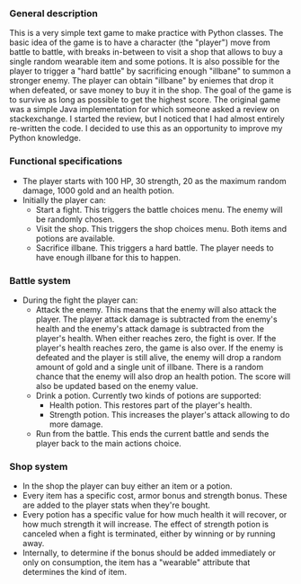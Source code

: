 ### General description
This is a very simple text game to make practice with Python classes.
The basic idea of the game is to have a character (the "player") move from
battle to battle, with breaks in-between to visit a shop that allows to buy
a single random wearable item and some potions.
It is also possible for the player to trigger a "hard battle" by sacrificing
enough "illbane" to summon a stronger enemy.
The player can obtain "illbane" by eniemes that drop it when defeated, or
save money to buy it in the shop.
The goal of the game is to survive as long as possible to get the highest score.
The original game was a simple Java implementation for which someone asked a
review on stackexchange. I started the review, but I noticed that I had almost
entirely re-written the code. I decided to use this as an opportunity to improve
my Python knowledge.

### Functional specifications
- The player starts with 100 HP, 30 strength, 20 as the maximum random damage,
1000 gold and an health potion.
- Initially the player can:
  - Start a fight. This triggers the battle choices menu. The enemy will be randomly chosen.
  - Visit the shop. This triggers the shop choices menu. Both items and potions
are available.
  - Sacrifice illbane. This triggers a hard battle. The player needs to have
enough illbane for this to happen.

### Battle system
- During the fight the player can:
  - Attack the enemy. This means that the enemy will also attack the player.
The player attack damage is subtracted from the enemy's health and the enemy's
attack damage is subtracted from the player's health. When either reaches zero,
the fight is over. If the player's health reaches zero, the game is also over.
If the enemy is defeated and the player is still alive, the enemy will drop a
random amount of gold and a single unit of illbane. There is a random chance
that the enemy will also drop an health potion. The score will also be updated
based on the enemy value.
  - Drink a potion. Currently two kinds of potions are supported:
    - Health potion. This restores part of the player's health.
    - Strength potion. This increases the player's attack allowing to do more damage.
  - Run from the battle. This ends the current battle and sends the player back to
  the main actions choice.

### Shop system
- In the shop the player can buy either an item or a potion.
- Every item has a specific cost, armor bonus and strength bonus. These are added
to the player stats when they're bought.
- Every potion has a specific value for how much health it will recover, or how much
strength it will increase. The effect of strength potion is canceled when a fight is
terminated, either by winning or by running away.
- Internally, to determine if the bonus should be added immediately or only on consumption,
the item has a "wearable" attribute that determines the kind of item.
